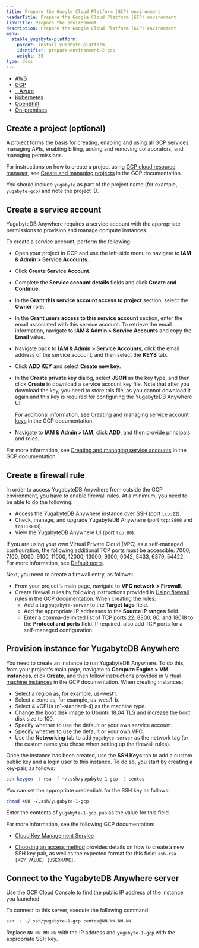 ```yaml
---
title: Prepare the Google Cloud Platform (GCP) environment
headerTitle: Prepare the Google Cloud Platform (GCP) environment
linkTitle: Prepare the environment
description: Prepare the Google Cloud Platform (GCP) environment
menu:
  stable_yugabyte-platform:
    parent: install-yugabyte-platform
    identifier: prepare-environment-2-gcp
    weight: 55
type: docs
---
```


<ul class="nav nav-tabs-alt nav-tabs-yb">

  <li>
    <a href="../aws/" class="nav-link">
      <i class="fa-brands fa-aws" aria-hidden="true"></i>
      AWS
    </a>
  </li>

  <li>
    <a href="../gcp/" class="nav-link active">
       <i class="fa-brands fa-google" aria-hidden="true"></i>
      GCP
    </a>
  </li>

  <li>
    <a href="../azure/" class="nav-link">
      <i class="icon-azure" aria-hidden="true"></i>
      &nbsp;&nbsp; Azure
    </a>
  </li>

  <li>
    <a href="../kubernetes/" class="nav-link">
      <i class="fa-solid fa-cubes" aria-hidden="true"></i>
      Kubernetes
    </a>
  </li>

<li>
    <a href="../openshift/" class="nav-link">
      <i class="fa-solid fa-cubes" aria-hidden="true"></i>
      OpenShift
    </a>
 </li>

  <li>
    <a href="../on-premises/" class="nav-link">
      <i class="fa-solid fa-building" aria-hidden="true"></i>
      On-premises
    </a>
  </li>

</ul>

## Create a project (optional)

A project forms the basis for creating, enabling and using all GCP services, managing APIs, enabling billing, adding and removing collaborators, and managing permissions.

For instructions on how to create a project using [GCP cloud resource manager](https://console.cloud.google.com/cloud-resource-manager), see [Create and managing projects](https://cloud.google.com/resource-manager/docs/creating-managing-projects) in the GCP documentation.

You should include `yugabyte` as part of the project name (for example, `yugabyte-gcp`) and note the project ID.

## Create a service account

YugabyteDB Anywhere requires a service account with the appropriate permissions to provision and manage compute instances.

To create a service account, perform the following:

- Open your project in GCP and use the left-side menu to navigate to **IAM & Admin > Service Accounts**.

- Click **Create Service Account**.

- Complete the **Service account details** fields and click **Create and Continue**.

- In the **Grant this service account access to project** section, select the **Owner** role.

- In the **Grant users access to this service account** section, enter the email associated with this service account. To retrieve the email information, navigate to **IAM & Admin > Service Accounts** and copy the **Email** value.

- Navigate back to **IAM & Admin > Service Accounts**, click the email address of the service account, and then select the **KEYS** tab.

- Click **ADD KEY** and select **Create new key**.

- In the **Create private key** dialog, select **JSON** as the key type, and then click **Create** to download a service account key file. Note that after you download the key, you need to store this file, as you cannot download it again and this key is required for configuring the YugabyteDB Anywhere UI.

  For additional information, see [Creating and managing service account keys](https://cloud.google.com/iam/docs/creating-managing-service-account-keys) in the GCP documentation.

- Navigate to **IAM & Admin > IAM**, click **ADD**, and then provide principals and roles.

For more information, see [Creating and managing service accounts](https://cloud.google.com/iam/docs/creating-managing-service-accounts) in the GCP documentation.

## Create a firewall rule

In order to access YugabyteDB Anywhere from outside the GCP environment, you have to enable firewall rules. At a minimum, you need to be able to do the following:

- Access the YugabyteDB Anywhere instance over SSH (port `tcp:22`).
- Check, manage, and upgrade YugabyteDB Anywhere (port `tcp:8800` and `tcp:18018`).
- View the YugabyteDB Anywhere UI (port `tcp:80`).

If you are using your own Virtual Private Cloud (VPC) as a self-managed configuration, the following additional TCP ports must be accessible: 7000, 7100, 9000, 9100, 11000, 12000, 13000, 9300, 9042, 5433, 6379, 54422. For more information, see [Default ports](../../../../reference/configuration/default-ports).

Next, you need to create a firewall entry, as follows:

- From your project's main page, navigate to **VPC network > Firewall**.
- Create firewall rules by following instructions provided in [Using firewall rules](https://cloud.google.com/vpc/docs/using-firewalls) in the GCP documentation. When creating the rules:
  - Add a tag `yugabyte-server` to the **Target tags** field.
  - Add the appropriate IP addresses to the **Source IP ranges** field.
  - Enter a comma-delimited list of TCP ports 22, 8800, 80, and 18018 to the **Protocol and ports** field. If required, also add TCP ports for a self-managed configuration.

## Provision instance for YugabyteDB Anywhere

You need to create an instance to run YugabyteDB Anywhere. To do this, from your project's main page, navigate to **Compute Engine > VM instances**, click **Create**, and then follow instructions provided in [Virtual machine instances](https://cloud.google.com/compute/docs/instances) in the GCP documentation. When creating instances:

- Select a region as, for example, us-west1.
- Select a zone as, for example, us-west1-b.
- Select 4 vCPUs (n1-standard-4) as the machine type.
- Change the boot disk image to Ubuntu 18.04 TLS and increase the boot disk size to 100.
- Specify whether to use the default or your own service account.
- Specify whether to use the default or your own VPC.
- Use the **Networking** tab to add `yugabyte-server` as the network tag (or the custom name you chose when setting up the firewall rules).

Once the instance has been created, use the **SSH Keys** tab to add a custom public key and a login user to this instance. To do so, you start by creating a key-pair, as follows:

```sh
ssh-keygen -t rsa -f ~/.ssh/yugabyte-1-gcp -C centos
```

You can set the appropriate credentials for the SSH key as follows:

```sh
chmod 400 ~/.ssh/yugabyte-1-gcp
```

Enter the contents of `yugabyte-1-gcp.pub` as the value for this field.

For more information, see the following GCP documentation:

-  [Cloud Key Management Service](https://cloud.google.com/blog/products/gcp/protect-your-compute-engine-resources-with-keys-managed-in-cloud-key-management-service)

-  [Choosing an access method](https://cloud.google.com/compute/docs/instances/access-overview#metadatavalues) provides details on how to create a new SSH key pair, as well as the expected format for this field: `ssh-rsa [KEY_VALUE] [USERNAME]`.

## Connect to the YugabyteDB Anywhere server

Use the GCP Cloud Console to find the public IP address of the instance you launched.

To connect to this server, execute the following command:

```sh
ssh -i ~/.ssh/yugabyte-1-gcp centos@NN.NN.NN.NN
```

Replace `NN.NN.NN.NN` with the IP address and `yugabyte-1-gcp` with the appropriate SSH key.
